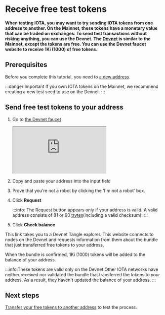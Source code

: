 # Receive free test tokens

**When testing IOTA, you may want to try sending IOTA tokens from one address to another. On the Mainnet, these tokens have a monetary value that can be traded on exchanges. To send test transactions without risking anything, you can use the Devnet. The [Devnet](../references/iota-networks.md) is similar to the Mainnet, except the tokens are free. You can use the Devnet faucet website to receive 1Ki (1000) of free tokens.**

## Prerequisites

Before you complete this tutorial, you need to [a new address](root://iota-basics/0.1/how-to-guides/create-an-address.md).

:::danger:Important
If you own IOTA tokens on the Mainnet, we recommend creating a new test seed to use on the Devnet.
:::

## Send free test tokens to your address

1. Go to [the Devnet faucet](https://faucet.devnet.iota.org/)

    <iframe src="https://faucet.devnet.iota.org/"></iframe>

2. Copy and paste your address into the input field

3. Prove that you're not a robot by clicking the 'I'm not a robot' box.

4. Click **Request**

    :::info:
    The Request button appears only if your address is valid. A valid address consists of 81 or 90 [trytes](root://iota-basics/0.1/concepts/trinary.md)(including a valid checksum).
    :::

5. Click **Check balance**

This link takes you to a Devnet Tangle explorer. This website connects to nodes on the Devnet and requests information from them about the bundle that just transferred free tokens to your address.

When the bundle is confirmed, 1Ki (1000) tokens will be added to the balance of your address.

:::info:These tokens are valid only on the Devnet
Other IOTA networks have neither received nor validated the bundle that transferred the tokens to your address. As a result, they haven't updated the balance of your address.
::: 

## Next steps

[Transfer your free tokens to another address](https://github.com/iota-community/javascript-iota-workshop/blob/master/code/4-send-tokens.js) to test the process.
